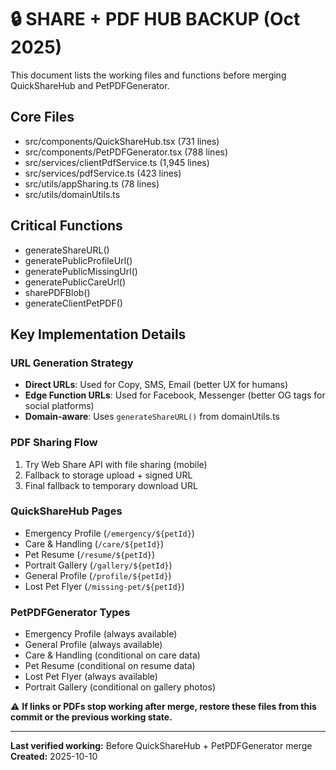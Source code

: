 # 🔒 SHARE + PDF HUB BACKUP (Oct 2025)
This document lists the working files and functions before merging QuickShareHub and PetPDFGenerator.

## Core Files
- src/components/QuickShareHub.tsx (731 lines)
- src/components/PetPDFGenerator.tsx (788 lines)
- src/services/clientPdfService.ts (1,945 lines)
- src/services/pdfService.ts (423 lines)
- src/utils/appSharing.ts (78 lines)
- src/utils/domainUtils.ts

## Critical Functions
- generateShareURL()
- generatePublicProfileUrl()
- generatePublicMissingUrl()
- generatePublicCareUrl()
- sharePDFBlob()
- generateClientPetPDF()

## Key Implementation Details

### URL Generation Strategy
- **Direct URLs**: Used for Copy, SMS, Email (better UX for humans)
- **Edge Function URLs**: Used for Facebook, Messenger (better OG tags for social platforms)
- **Domain-aware**: Uses `generateShareURL()` from domainUtils.ts

### PDF Sharing Flow
1. Try Web Share API with file sharing (mobile)
2. Fallback to storage upload + signed URL
3. Final fallback to temporary download URL

### QuickShareHub Pages
- Emergency Profile (`/emergency/${petId}`)
- Care & Handling (`/care/${petId}`)
- Pet Resume (`/resume/${petId}`)
- Portrait Gallery (`/gallery/${petId}`)
- General Profile (`/profile/${petId}`)
- Lost Pet Flyer (`/missing-pet/${petId}`)

### PetPDFGenerator Types
- Emergency Profile (always available)
- General Profile (always available)
- Care & Handling (conditional on care data)
- Pet Resume (conditional on resume data)
- Lost Pet Flyer (always available)
- Portrait Gallery (conditional on gallery photos)

⚠️ **If links or PDFs stop working after merge, restore these files from this commit or the previous working state.**

---

**Last verified working:** Before QuickShareHub + PetPDFGenerator merge  
**Created:** 2025-10-10
